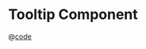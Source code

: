 # Tooltip Component

<omfx-doc-tooltip></omfx-doc-tooltip>

@[code](../../../.vuepress/components/tooltip/Tooltip.tsx)